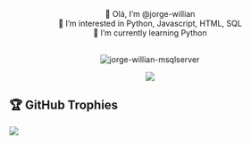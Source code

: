 <div align="center">
👋 Olá, I’m @jorge-willian </br>
👀 I’m interested in Python, Javascript, HTML, SQL </br>
🌱 I’m currently learning Python </br>

</br><img align="center" alt="jorge-willian-msqlserver"  src="https://komarev.com/ghpvc/?username=jorge-willian&style=flat-square">
</div>

<div align="center">
  <img src="https://github-readme-streak-stats.herokuapp.com/?user=jorge-willian&theme=dark">
  </div>
  <h2>🏆 GitHub Trophies</h2>
  <img src="https://github-profile-trophy.vercel.app/?username=jorge-willian&theme=nord&column=7" >
 </div>
